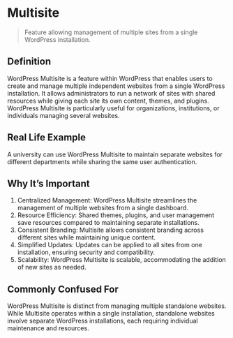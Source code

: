 # Multisite

>Feature allowing management of multiple sites from a single WordPress installation.

## Definition

WordPress Multisite is a feature within WordPress that enables users to create and manage multiple independent websites from a single WordPress installation. It allows administrators to run a network of sites with shared resources while giving each site its own content, themes, and plugins. WordPress Multisite is particularly useful for organizations, institutions, or individuals managing several websites.

## Real Life Example

A university can use WordPress Multisite to maintain separate websites for different departments while sharing the same user authentication.

## Why It’s Important

1. Centralized Management: WordPress Multisite streamlines the management of multiple websites from a single dashboard.
2. Resource Efficiency: Shared themes, plugins, and user management save resources compared to maintaining separate installations.
3. Consistent Branding: Multisite allows consistent branding across different sites while maintaining unique content.
4. Simplified Updates: Updates can be applied to all sites from one installation, ensuring security and compatibility.
5. Scalability: WordPress Multisite is scalable, accommodating the addition of new sites as needed.

## Commonly Confused For

WordPress Multisite is distinct from managing multiple standalone websites. While Multisite operates within a single installation, standalone websites involve separate WordPress installations, each requiring individual maintenance and resources.
